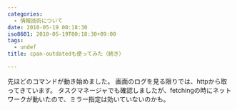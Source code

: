 ```yaml
---
categories:
  - 情報技術について
date: 2010-05-19 00:18:30
iso8601: 2010-05-19T00:18:30+09:00
tags:
  - undef
title: cpan-outdatedも使ってみた（続き）

---
```


<p>先ほどのコマンドが動き始めました。
画面のログを見る限りでは、httpから取ってきています。
タスクマネージャでも確認しましたが、fetchingの時にネットワークが動いたので、ミラー指定は効いていないのかも。</p>
    	
